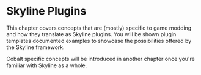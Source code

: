 # Skyline Plugins

This chapter covers concepts that are (mostly) specific to game modding and how they translate as Skyline plugins. You will be shown plugin templates documented examples to showcase the possibilities offered by the Skyline framework.

Cobalt specific concepts will be introduced in another chapter once you're familiar with Skyline as a whole.